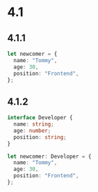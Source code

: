 # 4.1

## 4.1.1

```typescript
let newcomer = {
  name: "Tommy",
  age: 30,
  position: "Frontend",
};
```

## 4.1.2

```typescript
interface Developer {
  name: string;
  age: number;
  position: string;
}

let newcomer: Developer = {
  name: "Tommy",
  age: 30,
  position: "Frontend",
};
```
